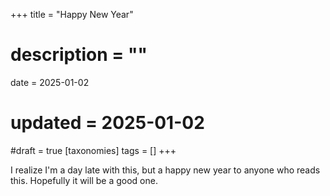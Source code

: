 +++
title = "Happy New Year"
# description = ""
date = 2025-01-02
# updated = 2025-01-02
#draft = true
[taxonomies]
tags = []
+++

I realize I'm a day late with this, but a happy new year to anyone who reads this. Hopefully it will be a good one.

